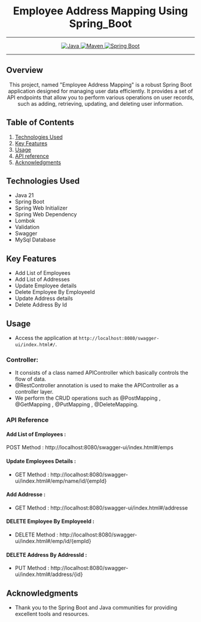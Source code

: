 # <h1 align = "center"> Employee Address Mapping Using Spring_Boot </h1>
___ 
<p align="center">
<a href="Java url">
    <img alt="Java" src="https://img.shields.io/badge/Java->=8-darkblue.svg" />
</a>
<a href="Maven url" >
    <img alt="Maven" src="https://img.shields.io/badge/maven-3.1.3-brightgreen.svg" />
</a>
<a href="Spring Boot url" >
    <img alt="Spring Boot" src="https://img.shields.io/badge/Spring Boot-3.0.6-brightgreen.svg" />
</a>
</p>

---

<p align="left">

<!-- Project Description -->
## Overview
<p align="center">This project, named "Employee Address Mapping" is a robust Spring Boot application designed for managing user data efficiently. It provides a set of API endpoints that allow you to perform various operations on user records, such as adding, retrieving, updating, and deleting user information. 
</p>

<!-- Table of Contents -->
## Table of Contents
1. [Technologies Used](#technologies-used)
2. [Key Features](#key-features)
3. [Usage](#usage)
4. [API reference](#api-reference)
5. [Acknowledgments](#acknowledgments)
<!-- Technologies Used -->
## Technologies Used
- Java 21
- Spring Boot
- Spring Web Initializer
- Spring Web Dependency
- Lombok
- Validation
- Swagger
- MySql Database


<!-- Key Features -->
## Key Features
- Add List of Employees
- Add List of Addresses
- Update Employee details
- Delete Employee By EmployeeId
- Update Address details
- Delete Address By Id

<!-- Usage -->
## Usage
- Access the application at `http://localhost:8080/swagger-ui/index.html#/`.

### Controller:
- It consists of a class named APIController which basically controls the flow of data.
- @RestController annotation is used to make the APIController as a controller layer.
- We perform the CRUD operations such as @PostMapping , @GetMapping , @PutMapping , @DeleteMapping.

### API Reference

#### Add List of Employees :
POST Method :  http://localhost:8080/swagger-ui/index.html#/emps

#### Update Employees Details  :
- GET Method : http://localhost:8080/swagger-ui/index.html#/emp/name/id/{empId}

#### Add  Addresse :
- GET Method :  http://localhost:8080/swagger-ui/index.html#/addresse
  
#### DELETE Employee By EmployeeId :
- DELETE Method :   http://localhost:8080/swagger-ui/index.html#/emp/id/{empId}

#### DELETE Address By AddressId  :
- PUT Method :   http://localhost:8080/swagger-ui/index.html#/address/{id}


 <!-- Acknowledgments -->
## Acknowledgments
- Thank you to the Spring Boot and Java communities for providing excellent tools and resources.


